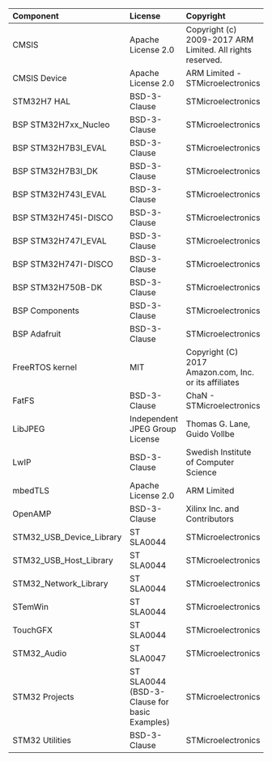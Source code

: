 | Component                       | License              | Copyright |
|:---------                       |:-------              |:----------|
| CMSIS                           | Apache License 2.0   | Copyright (c) 2009-2017 ARM Limited. All rights reserved. |
| CMSIS Device                    | Apache License 2.0   | ARM Limited - STMicroelectronics |
| STM32H7 HAL                     | BSD-3-Clause         | STMicroelectronics |
| BSP STM32H7xx_Nucleo            | BSD-3-Clause         | STMicroelectronics |
| BSP STM32H7B3I_EVAL             | BSD-3-Clause         | STMicroelectronics |
| BSP STM32H7B3I_DK               | BSD-3-Clause         | STMicroelectronics |
| BSP STM32H743I_EVAL             | BSD-3-Clause         | STMicroelectronics |
| BSP STM32H745I-DISCO            | BSD-3-Clause         | STMicroelectronics |
| BSP STM32H747I_EVAL             | BSD-3-Clause         | STMicroelectronics |
| BSP STM32H747I-DISCO            | BSD-3-Clause         | STMicroelectronics |
| BSP STM32H750B-DK               | BSD-3-Clause         | STMicroelectronics |
| BSP Components                  | BSD-3-Clause         | STMicroelectronics |
| BSP Adafruit                    | BSD-3-Clause         | STMicroelectronics |
| FreeRTOS kernel                 | MIT                  | Copyright (C) 2017 Amazon.com, Inc. or its affiliates |
| FatFS                           | BSD-3-Clause         | ChaN - STMicroelectronics |
| LibJPEG                         | Independent JPEG Group License | Thomas G. Lane, Guido Vollbe |
| LwIP                            | BSD-3-Clause         | Swedish Institute of Computer Science  |
| mbedTLS                         | Apache License 2.0   | ARM Limited        |
| OpenAMP                         | BSD-3-Clause         | Xilinx Inc. and Contributors |
| STM32_USB_Device_Library        | ST SLA0044           | STMicroelectronics |
| STM32_USB_Host_Library          | ST SLA0044           | STMicroelectronics |
| STM32_Network_Library           | ST SLA0044           | STMicroelectronics |
| STemWin                         | ST SLA0044           | STMicroelectronics |
| TouchGFX                        | ST SLA0044           | STMicroelectronics |
| STM32_Audio                     | ST SLA0047           | STMicroelectronics |
| STM32 Projects                  | ST SLA0044 (BSD-3-Clause for basic Examples) | STMicroelectronics |
| STM32 Utilities                 | BSD-3-Clause         | STMicroelectronics |
